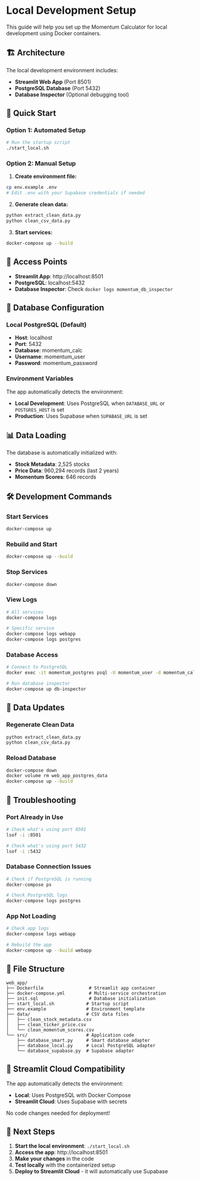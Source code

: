 # Local Development Setup

This guide will help you set up the Momentum Calculator for local development using Docker containers.

## 🏗️ Architecture

The local development environment includes:
- **Streamlit Web App** (Port 8501)
- **PostgreSQL Database** (Port 5432)
- **Database Inspector** (Optional debugging tool)

## 🚀 Quick Start

### Option 1: Automated Setup
```bash
# Run the startup script
./start_local.sh
```

### Option 2: Manual Setup

1. **Create environment file:**
```bash
cp env.example .env
# Edit .env with your Supabase credentials if needed
```

2. **Generate clean data:**
```bash
python extract_clean_data.py
python clean_csv_data.py
```

3. **Start services:**
```bash
docker-compose up --build
```

## 📱 Access Points

- **Streamlit App**: http://localhost:8501
- **PostgreSQL**: localhost:5432
- **Database Inspector**: Check `docker logs momentum_db_inspector`

## 🔧 Database Configuration

### Local PostgreSQL (Default)
- **Host**: localhost
- **Port**: 5432
- **Database**: momentum_calc
- **Username**: momentum_user
- **Password**: momentum_password

### Environment Variables
The app automatically detects the environment:
- **Local Development**: Uses PostgreSQL when `DATABASE_URL` or `POSTGRES_HOST` is set
- **Production**: Uses Supabase when `SUPABASE_URL` is set

## 📊 Data Loading

The database is automatically initialized with:
- **Stock Metadata**: 2,525 stocks
- **Price Data**: 960,294 records (last 2 years)
- **Momentum Scores**: 646 records

## 🛠️ Development Commands

### Start Services
```bash
docker-compose up
```

### Rebuild and Start
```bash
docker-compose up --build
```

### Stop Services
```bash
docker-compose down
```

### View Logs
```bash
# All services
docker-compose logs

# Specific service
docker-compose logs webapp
docker-compose logs postgres
```

### Database Access
```bash
# Connect to PostgreSQL
docker exec -it momentum_postgres psql -U momentum_user -d momentum_calc

# Run database inspector
docker-compose up db-inspector
```

## 🔄 Data Updates

### Regenerate Clean Data
```bash
python extract_clean_data.py
python clean_csv_data.py
```

### Reload Database
```bash
docker-compose down
docker volume rm web_app_postgres_data
docker-compose up --build
```

## 🐛 Troubleshooting

### Port Already in Use
```bash
# Check what's using port 8501
lsof -i :8501

# Check what's using port 5432
lsof -i :5432
```

### Database Connection Issues
```bash
# Check if PostgreSQL is running
docker-compose ps

# Check PostgreSQL logs
docker-compose logs postgres
```

### App Not Loading
```bash
# Check app logs
docker-compose logs webapp

# Rebuild the app
docker-compose up --build webapp
```

## 📁 File Structure

```
web_app/
├── Dockerfile                 # Streamlit app container
├── docker-compose.yml         # Multi-service orchestration
├── init.sql                   # Database initialization
├── start_local.sh            # Startup script
├── env.example               # Environment template
├── data/                     # CSV data files
│   ├── clean_stock_metadata.csv
│   ├── clean_ticker_price.csv
│   └── clean_momentum_scores.csv
└── src/                      # Application code
    ├── database_smart.py     # Smart database adapter
    ├── database_local.py     # Local PostgreSQL adapter
    └── database_supabase.py  # Supabase adapter
```

## 🔄 Streamlit Cloud Compatibility

The app automatically detects the environment:
- **Local**: Uses PostgreSQL with Docker Compose
- **Streamlit Cloud**: Uses Supabase with secrets

No code changes needed for deployment!

## 🎯 Next Steps

1. **Start the local environment**: `./start_local.sh`
2. **Access the app**: http://localhost:8501
3. **Make your changes** in the code
4. **Test locally** with the containerized setup
5. **Deploy to Streamlit Cloud** - it will automatically use Supabase
